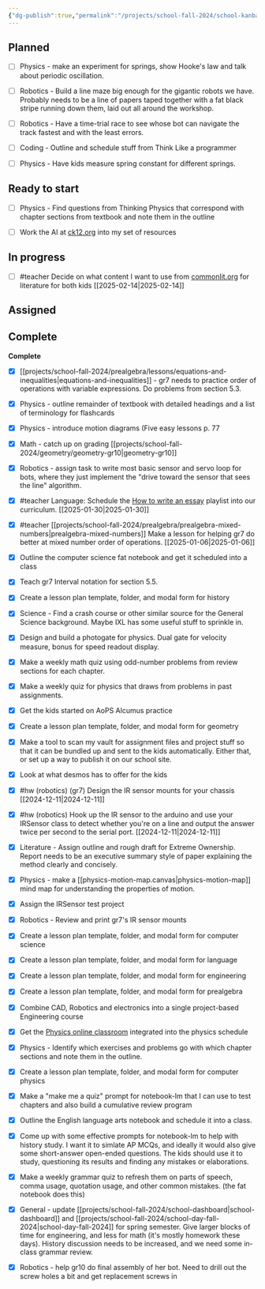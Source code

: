 ```yaml
---
{"dg-publish":true,"permalink":"/projects/school-fall-2024/school-kanban/"}
---
```



## Planned

- [ ] Physics - make an experiment for springs, show Hooke's law and talk about periodic oscillation.
- [ ] Robotics - Build a line maze big enough for the gigantic robots we have. Probably needs to be a line of papers taped together with a fat black stripe running down them, laid out all around the workshop.
- [ ] Robotics - Have a time-trial race to see whose bot can navigate the track fastest and with the least errors.
- [ ] Coding - Outline and schedule stuff from Think Like a programmer
- [ ] Physics - Have kids measure spring constant for different springs.


## Ready to start

- [ ] Physics - Find questions from Thinking Physics that correspond with chapter sections from textbook and note them in the outline
- [ ] Work the AI at [ck12.org](https://www.ck12.org/flexi/) into my set of resources


## In progress

- [ ] #teacher Decide on what content I want to use from [commonlit.org](https://www.commonlit.org) for literature for both kids [[2025-02-14\|2025-02-14]]


## Assigned



## Complete

**Complete**
- [x] [[projects/school-fall-2024/prealgebra/lessons/equations-and-inequalities\|equations-and-inequalities]] - gr7 needs to practice order of operations with variable expressions. Do problems from section 5.3.
- [x] Physics - outline remainder of textbook with detailed headings and a list of terminology for flashcards
- [x] Physics - introduce motion diagrams (Five easy lessons p. 77
- [x] Math - catch up on grading
    [[projects/school-fall-2024/geometry/geometry-gr10\|geometry-gr10]]
- [x] Robotics - assign task to write most basic sensor and servo loop for bots, where they just implement the "drive toward the sensor that sees the line" algorithm.
- [x] #teacher Language: Schedule the [How to write an essay](https://www.youtube.com/playlist?list=PLY2iGpRrMhnGuZTxNoWT7o-YAlv4hFYsQ) playlist into our curriculum. [[2025-01-30\|2025-01-30]]
- [x] #teacher  [[projects/school-fall-2024/prealgebra/prealgebra-mixed-numbers\|prealgebra-mixed-numbers]] Make a lesson for helping gr7 do better at mixed number order of operations.  [[2025-01-06\|2025-01-06]]
- [x] Outline the computer science fat notebook and get it scheduled into a class
- [x] Teach gr7 Interval notation for section 5.5.
- [x] Create a lesson plan template, folder, and modal form for history
- [x] Science - Find a crash course or other similar source for the General Science background. Maybe IXL has some useful stuff to sprinkle in.
- [x] Design and build a photogate for physics. Dual gate for velocity measure, bonus for speed readout display.
- [x] Make a weekly math quiz using odd-number problems from review sections for each chapter.
- [x] Make a weekly quiz for physics that draws from problems in past assignments.
- [x] Get the kids started on AoPS Alcumus practice
- [x] Create a lesson plan template, folder, and modal form for  geometry
- [x] Make a tool to scan my vault for assignment files and project stuff so that it can be bundled up and sent to the kids automatically. Either that, or set up a way to publish it on our school site.
- [x] Look at what desmos has to offer for the kids
- [x] #hw (robotics) (gr7) Design the IR sensor mounts for your chassis [[2024-12-11\|2024-12-11]]
- [x] #hw (robotics) Hook up the IR sensor to the arduino and use your IRSensor class to detect whether you're on a line and output the answer twice per second to the serial port. [[2024-12-11\|2024-12-11]]
- [x] Literature - Assign outline and rough draft for Extreme Ownership. Report needs to be an executive summary style of paper explaining the method clearly and concisely.
- [x] Physics - make a [[physics-motion-map.canvas|physics-motion-map]] mind map for understanding the properties of motion.
- [x] Assign the IRSensor test project
- [x] Robotics - Review and print gr7's IR sensor mounts
- [x] Create a lesson plan template, folder, and modal form for computer science
- [x] Create a lesson plan template, folder, and modal form for  language
- [x] Create a lesson plan template, folder, and modal form for engineering
- [x] Create a lesson plan template, folder, and modal form for  prealgebra
- [x] Combine CAD, Robotics and electronics into a single project-based Engineering course
- [x] Get the [Physics online classroom](https://www.physicsclassroom.com/Concept-Checkers/Interactives) integrated into the physics schedule
- [x] Physics - Identify which exercises and problems go with which chapter sections and note them in the outline.
- [x] Create a lesson plan template, folder, and modal form for computer physics
- [x] Make a "make me a quiz" prompt for notebook-lm that I can use to test chapters and also build a cumulative review program
- [x] Outline the English language arts notebook and schedule it into a class.
- [x] Come up with some effective prompts for notebook-lm to help with history study. I want it to simlate AP MCQs, and ideally it would also give some short-answer open-ended questions. The kids should use it to study, questioning its results and finding any mistakes or elaborations.
- [x] Make a weekly grammar quiz to refresh them on parts of speech, comma usage, quotation usage, and other common mistakes. (the fat notebook does this)
- [x] General - update [[projects/school-fall-2024/school-dashboard\|school-dashboard]] and [[projects/school-fall-2024/school-day-fall-2024\|school-day-fall-2024]] for spring semester. Give larger blocks of time for engineering, and less for math (it's mostly homework these days). History discussion needs to be increased, and we need some in-class grammar review.
- [x] Robotics - help gr10 do final assembly of her bot. Need to drill out the screw holes a bit and get replacement screws in




